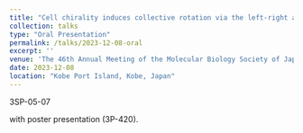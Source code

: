 ```yaml
---
title: "Cell chirality induces collective rotation via the left-right asymmetric formation of lamellipodia and focal adhesions"
collection: talks
type: "Oral Presentation"
permalink: /talks/2023-12-08-oral
excerpt: ''
venue: 'The 46th Annual Meeting of the Molecular Biology Society of Japan'
date: 2023-12-08
location: "Kobe Port Island, Kobe, Japan"
---
```


3SP-05-07

with poster presentation (3P-420).

